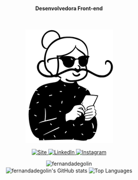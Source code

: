 
 
#### <p align="center">Desenvolvedora Front-end</p>  
<br> 
<div  align="center">   
 
  <a href="https://www.instagram.com/fernandadegolin" target="_blank">  <img alt="Avatar Fe" src="https://github.com/fernandadegolin/fernandadegolin/blob/master/src/assets/img/avatar-fer1.png">
  </a> 
 
 
<!-- Site -->
<p align="center">   
  
  <a href="https://fernandadegolin.github.io/fernandadegolin/" target="_blank">
    <img alt="Site" src="https://img.shields.io/twitter/url?label=Site&logoColor=white&style=for-the-badge&url=https%3A%2F%2Ffernandadegolin.github.io%2Ffernandadegolin%2F">
  </a>


<!-- LinkedIn -->
  <a href="https://www.linkedin.com/in/fernandadegolin/">
    <img alt="LinkedIn" src="https://img.shields.io/twitter/url?label=linkedin&logo=linkedin&logoColor=white&style=for-the-badge&url=https%3A%2F%2Fwww.linkedin.com%2Fin%2Ffernandadegolin%2F">
  </a>
  
  
  <!-- Instagram -->
  <a href="https://www.instagram.com/fernandadegolin/">
    <img alt="Instagram" src="https://img.shields.io/twitter/url?label=instagram&logo=instagram&logoColor=white&style=for-the-badge&url=https%3A%2F%2Fwww.instagram.com%2Ffernandadegolin%2F">
  </a>
  </p>

  <div align='center'>
  <img src="https://komarev.com/ghpvc/?username=fernandadegolin&color=lightgrey&label=views" alt="fernandadegolin" />
   
</div>

<div style="display: inline_block", align="center">
 <img align="center" height="140" src="https://github-readme-stats.vercel.app/api?username=fernandadegolin&show_icons=true&hide=&count_private=true&title_color=0f172a&text_color=64748b&icon_color=6366f1&bg_color=ffffff&hide_border=true&show_icons=true&border_radius=15px" alt="fernandadegolin's GitHub stats" />
   <img align="center" height="140" src="https://github-readme-stats.vercel.app/api/top-langs/?username=fernandadegolin&title_color=0f172a&text_color=64748b&icon_color=6366f1&bg_color=ffffff&hide_border=true&locale=en&custom_title=Top%20Languages&border_radius=15px&layout=compact" alt="Top Languages" />

</div>
</div> 
